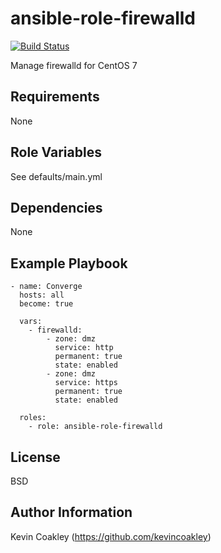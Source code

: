 ansible-role-firewalld
======================

[![Build Status](https://travis-ci.org/kevincoakley/ansible-role-firewalld.svg?branch=master)](https://travis-ci.org/kevincoakley/ansible-role-firewalld)

Manage firewalld for CentOS 7

Requirements
------------

None

Role Variables
--------------

See defaults/main.yml

Dependencies
------------

None

Example Playbook
----------------

    - name: Converge
      hosts: all
      become: true
    
      vars:
        - firewalld:
            - zone: dmz
              service: http
              permanent: true
              state: enabled
            - zone: dmz
              service: https
              permanent: true
              state: enabled
    
      roles:
        - role: ansible-role-firewalld

License
-------

BSD

Author Information
------------------

Kevin Coakley (https://github.com/kevincoakley)
